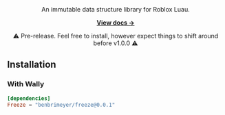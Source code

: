 <div align="center">
An immutable data structure library for Roblox Luau.

[**View docs &rarr;**](https://benbrimeyer.github.io/Freeze/)

⚠️ Pre-release. Feel free to install, however expect things to shift around before v1.0.0 ⚠️
</div>


## Installation

### With Wally

```toml
[dependencies]
Freeze = "benbrimeyer/freeze@0.0.1"
```